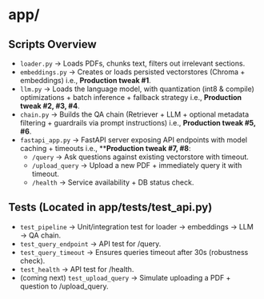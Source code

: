 # app/

## Scripts Overview

- `loader.py` → Loads PDFs, chunks text, filters out irrelevant sections.
- `embeddings.py` → Creates or loads persisted vectorstores (Chroma + embeddings) i.e., **Production tweak #1**.
- `llm.py` → Loads the language model, with quantization (int8 & compile) optimizations + batch inference + fallback strategy i.e., **Production tweak #2, #3, #4**.
- `chain.py` → Builds the QA chain (Retriever + LLM + optional metadata filtering + guardrails via prompt instructions) i.e., **Production tweak #5, #6**.
- `fastapi_app.py` → FastAPI server exposing API endpoints with model caching + timeouts i.e., ****Production tweak #7, #8**:
  - `/query` → Ask questions against existing vectorstore with timeout.
  - `/upload_query` → Upload a new PDF + immediately query it with timeout.
  - `/health` → Service availability + DB status check.
 
## Tests (Located in app/tests/test_api.py)

- `test_pipeline` → Unit/integration test for loader → embeddings → LLM → QA chain.
- `test_query_endpoint` → API test for /query.
- `test_query_timeout` → Ensures queries timeout after 30s (robustness check).
- `test_health` → API test for /health.
- (coming next) `test_upload_query` → Simulate uploading a PDF + question to /upload_query.
